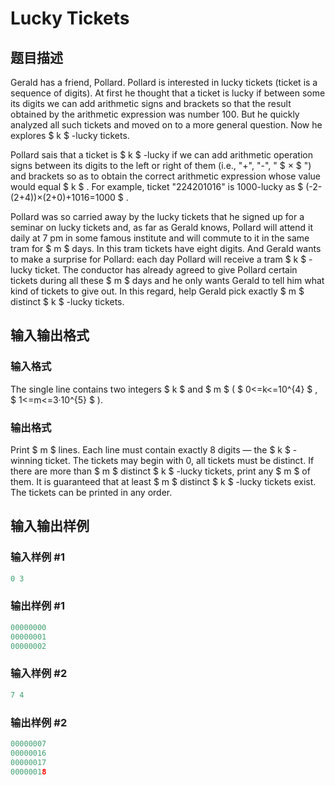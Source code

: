 # Lucky Tickets

## 题目描述

Gerald has a friend, Pollard. Pollard is interested in lucky tickets (ticket is a sequence of digits). At first he thought that a ticket is lucky if between some its digits we can add arithmetic signs and brackets so that the result obtained by the arithmetic expression was number 100. But he quickly analyzed all such tickets and moved on to a more general question. Now he explores $ k $ -lucky tickets.

Pollard sais that a ticket is $ k $ -lucky if we can add arithmetic operation signs between its digits to the left or right of them (i.e., "+", "-", " $ × $ ") and brackets so as to obtain the correct arithmetic expression whose value would equal $ k $ . For example, ticket "224201016" is 1000-lucky as $ (-2-(2+4))×(2+0)+1016=1000 $ .

Pollard was so carried away by the lucky tickets that he signed up for a seminar on lucky tickets and, as far as Gerald knows, Pollard will attend it daily at 7 pm in some famous institute and will commute to it in the same tram for $ m $ days. In this tram tickets have eight digits. And Gerald wants to make a surprise for Pollard: each day Pollard will receive a tram $ k $ -lucky ticket. The conductor has already agreed to give Pollard certain tickets during all these $ m $ days and he only wants Gerald to tell him what kind of tickets to give out. In this regard, help Gerald pick exactly $ m $ distinct $ k $ -lucky tickets.

## 输入输出格式

### 输入格式

The single line contains two integers $ k $ and $ m $ ( $ 0<=k<=10^{4} $ , $ 1<=m<=3·10^{5} $ ).

### 输出格式

Print $ m $ lines. Each line must contain exactly 8 digits — the $ k $ -winning ticket. The tickets may begin with 0, all tickets must be distinct. If there are more than $ m $ distinct $ k $ -lucky tickets, print any $ m $ of them. It is guaranteed that at least $ m $ distinct $ k $ -lucky tickets exist. The tickets can be printed in any order.

## 输入输出样例

### 输入样例 #1

```cpp
0 3

```
### 输出样例 #1

```cpp
00000000
00000001
00000002

```
### 输入样例 #2

```cpp
7 4

```
### 输出样例 #2

```cpp
00000007
00000016
00000017
00000018

```
